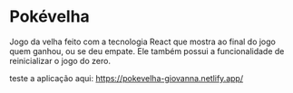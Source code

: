 # Pokévelha

Jogo da velha feito com a tecnologia React que mostra ao final
do jogo quem ganhou, ou se deu empate. Ele também possui a 
funcionalidade de reinicializar o jogo do zero.

teste a aplicação aqui: https://pokevelha-giovanna.netlify.app/

